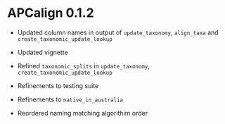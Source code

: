 # APCalign 0.1.2

* Updated column names in output of `update_taxonomy`, `align_taxa` and `create_taxonomic_update_lookup`

* Updated vignette

* Refined `taxonomic_splits` in `update_taxonomy`, `create_taxonomic_update_lookup`

* Refinements to testing suite

* Refinements to `native_in_australia`

* Reordered naming matching algorithim order